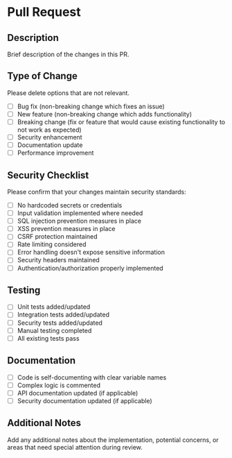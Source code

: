 # Pull Request

## Description
Brief description of the changes in this PR.

## Type of Change
Please delete options that are not relevant.

- [ ] Bug fix (non-breaking change which fixes an issue)
- [ ] New feature (non-breaking change which adds functionality)
- [ ] Breaking change (fix or feature that would cause existing functionality to not work as expected)
- [ ] Security enhancement
- [ ] Documentation update
- [ ] Performance improvement

## Security Checklist
Please confirm that your changes maintain security standards:

- [ ] No hardcoded secrets or credentials
- [ ] Input validation implemented where needed
- [ ] SQL injection prevention measures in place
- [ ] XSS prevention measures in place
- [ ] CSRF protection maintained
- [ ] Rate limiting considered
- [ ] Error handling doesn't expose sensitive information
- [ ] Security headers maintained
- [ ] Authentication/authorization properly implemented

## Testing
- [ ] Unit tests added/updated
- [ ] Integration tests added/updated
- [ ] Security tests added/updated
- [ ] Manual testing completed
- [ ] All existing tests pass

## Documentation
- [ ] Code is self-documenting with clear variable names
- [ ] Complex logic is commented
- [ ] API documentation updated (if applicable)
- [ ] Security documentation updated (if applicable)

## Additional Notes
Add any additional notes about the implementation, potential concerns, or areas that need special attention during review.